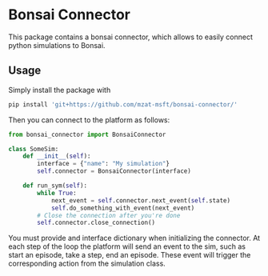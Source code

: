 # Bonsai Connector

This package contains a bonsai connector, which allows to easily connect
python simulations to Bonsai.


## Usage

Simply install the package with

```sh
pip install 'git+https://github.com/mzat-msft/bonsai-connector/'
```

Then you can connect to the platform as follows:

```python
from bonsai_connector import BonsaiConnector

class SomeSim:
    def __init__(self):
        interface = {"name": "My simulation"}
        self.connector = BonsaiConnector(interface)

    def run_sym(self):
        while True:
            next_event = self.connector.next_event(self.state)
            self.do_something_with_event(next_event)
        # Close the connection after you're done
        self.connector.close_connection()
```

You must provide and interface dictionary when initializing the connector. At
each step of the loop the platform will send an event to the sim, such as
start an episode, take a step, end an episode. These event will trigger the
corresponding action from the simulation class.
